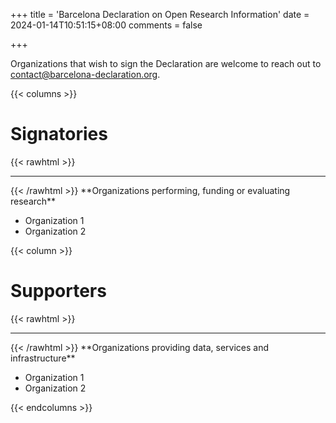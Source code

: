 +++
title = 'Barcelona Declaration on Open Research Information'
date = 2024-01-14T10:51:15+08:00
comments = false

+++

Organizations that wish to sign the Declaration are welcome to reach out to [contact@barcelona-declaration.org](mailto:contact@barcelona-declaration.org "mailto:contact@barcelona-declaration.org"). 


{{< columns >}}
# Signatories
{{< rawhtml >}}
<hr class="small">
{{< /rawhtml >}}
**Organizations performing, funding or evaluating research**

* Organization 1
* Organization 2

{{< column >}}
# Supporters
{{< rawhtml >}}
<hr class="small">
{{< /rawhtml >}}
**Organizations providing data, services and infrastructure**

* Organization 1
* Organization 2


{{< endcolumns >}}
